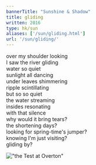 ```yaml
---
bannerTitle: "Sunshine & Shadow" 
title: gliding
written: 2016
type: hk/sun
aliases: ['/sun/gliding.html']
url: '/sun/gliding/'
---
```


over my shoulder looking  
I saw the river gliding  
water so quiet  
sunlight all dancing  
under leaves shimmering  
ripple scintillating  
but so so quiet  
the water streaming  
insides resonating  
with that silence  
why would it bring tears?  
the shortening days?  
looking for spring-time's jumper?  
knowing I'm just visiting?  
gliding by?

!["the Test at Overton"](/images/bucket/testAtOverton.jpg "the Test at Overton")  
